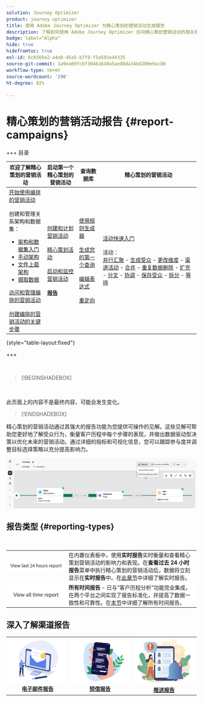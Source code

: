 ```yaml
---
solution: Journey Optimizer
product: journey optimizer
title: 使用 Adobe Journey Optimizer 为精心策划的营销活动生成报告
description: 了解如何使用 Adobe Journey Optimizer 访问精心策划营销活动的相关报告
badge: label="Alpha"
hide: true
hidefromtoc: true
exl-id: 8cb569a2-a4a0-45a5-b7f9-f5a591e44335
source-git-commit: 1a9ea09fcbf304b1649a5ae88da34bd209e9ac8b
workflow-type: tm+mt
source-wordcount: '298'
ht-degree: 82%

---
```


# 精心策划的营销活动报告 {#report-campaigns}

+++ 目录

| 欢迎了解精心策划的营销活动 | 启动第一个精心策划的营销活动 | 查询数据库 | 精心策划的营销活动 |
|---|---|---|---|
| [开始使用编排的营销活动](gs-orchestrated-campaigns.md)<br/><br/>创建和管理关系架构和数据集：</br> <ul><li>[架构和数据集入门](gs-schemas.md)</li><li>[手动架构](manual-schema.md)</li><li>[文件上载架构](file-upload-schema.md)</li><li>[摄取数据](ingest-data.md)</li></ul>[访问和管理编排的营销活动](access-manage-orchestrated-campaigns.md)<br/><br/>[创建编排的营销活动的关键步骤](gs-campaign-creation.md) | [创建和计划营销活动](create-orchestrated-campaign.md)<br/><br/>[精心策划活动](orchestrate-activities.md)<br/><br/>[启动和监控营销活动](start-monitor-campaigns.md)<br/><br/><b>[报告](reporting-campaigns.md)<b> | [使用规则生成器](orchestrated-rule-builder.md)<br/><br/>[生成您的第一个查询](build-query.md)<br/><br/>[编辑表达式](edit-expressions.md)<br/><br/>[重定向](retarget.md) | [活动快速入门](activities/about-activities.md)<br/><br/>活动：<br/>[并行汇聚](activities/and-join.md) - [生成受众](activities/build-audience.md) - [更改维度](activities/change-dimension.md) - [渠道活动](activities/channels.md) - [合并](activities/combine.md) - [重复数据删除](activities/deduplication.md) - [扩充](activities/enrichment.md) - [分叉](activities/fork.md) - [协调](activities/reconciliation.md) - [保存受众](activities/save-audience.md) - [拆分](activities/split.md) - [等待](activities/wait.md) |

{style="table-layout:fixed"}

+++

<br/>

>[!BEGINSHADEBOX]

</br>

此页面上的内容不是最终内容，可能会发生变化。

>[!ENDSHADEBOX]

精心策划的营销活动通过其强大的报告功能为您提供可操作的见解。这些见解可帮助您更好地了解受众行为，衡量客户历程中每个步骤的表现，并做出数据驱动型决策以优化未来的营销活动。通过详细的指标和可视化信息，您可以跟踪参与度并调整目标选择策略以充分提高影响力。

![](assets/report-orchestrated.png)

## 报告类型 {#reporting-types}

<table style="table-layout:auto; width: 100%; border-collapse: collapse;">
  <tbody>
    <tr>
      <td><a href="../reports/live-report.md"><img alt="实时报告" src="assets/last-24hours.png"></a></td>
      <td>
        在内置仪表板中，使用<b>实时报告</b>实时衡量和查看精心策划营销活动的影响力和表现。在<b>查看过去 24 小时报告</b>菜单中执行精心策划的营销活动后，数据将立刻显示在<b>实时报告</b>中。在<a href="../reports/live-report.md">此章节</a>中详细了解实时报告。
      </td>
        </br>
    </tr>
    <tr style="background-color: #FFFFFF;">
      <td><a href="../reports/report-gs-cja.md"><img alt="所有时间报告" src="assets/all-time-report.png"></a></td>
      <td>
        <b>所有时间报告</b> - 已与“客户历程分析”功能完全集成，在两个平台之间实现了报告标准化，并提高了数据一致性和可靠性。在<a href="../reports/report-gs-cja.md">本节</a>中详细了解所有时间报告。
      </td>
    </tr>
  </tbody>
</table>

## 深入了解渠道报告

<table style="table-layout:fixed"><tr style="border: 0; text-align: center;" >
<td><a href="../reports/campaign-global-report-cja-email.md"><img alt="电子邮件" src="../channels/assets/do-not-localize/email.png"></a><br/><a href="../reports/campaign-global-report-cja-email.md"><strong>电子邮件报告</strong></a></td>
<td><a href="../reports/campaign-global-report-cja-sms.md"><img alt="短信" src="../channels/assets/do-not-localize/sms.png"></a><br/><a href="../reports/campaign-global-report-cja-sms.md"><strong>短信报告</strong></a></td>
<td><a href="../reports/campaign-global-report-cja-push.md"><img alt="推送" src="../channels/assets/do-not-localize/push.png"></a><a href="../reports/campaign-global-report-cja-push.md"><strong>推送报告</strong></a></td>
</tr></table>

